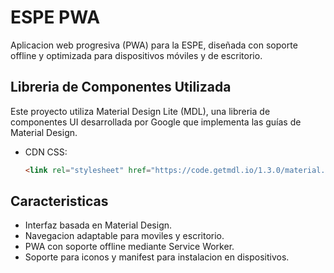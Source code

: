 # ESPE PWA

Aplicacion web progresiva (PWA) para la ESPE, diseñada con soporte offline y optimizada para dispositivos móviles y de escritorio.

## Libreria de Componentes Utilizada

Este proyecto utiliza Material Design Lite (MDL), una libreria de componentes UI desarrollada por Google que implementa las guías de Material Design.

- CDN CSS:  
  ```html
  <link rel="stylesheet" href="https://code.getmdl.io/1.3.0/material.deep_purple-amber.min.css" />
    ```

## Caracteristicas
- Interfaz basada en Material Design.
- Navegacion adaptable para moviles y escritorio.
- PWA con soporte offline mediante Service Worker.
- Soporte para iconos y manifest para instalacion en dispositivos.

